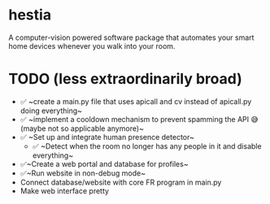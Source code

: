 # hestia
A computer-vision powered software package that automates your smart home devices whenever you walk into your room.


# TODO (less extraordinarily broad)
-  ✅ ~create a main.py file that uses apicall and cv instead of apicall.py doing everything~
- ✅ ~implement a cooldown mechanism to prevent spamming the API 😅 (maybe not so applicable anymore)~
-  ✅ ~Set up and integrate human presence detector~
   - ✅ ~Detect when the room no longer has any people in it and disable everything~
- ✅~Create a web portal and database for profiles~
- ✅~Run website in non-debug mode~
- Connect database/website with core FR program in main.py
- Make web interface pretty
